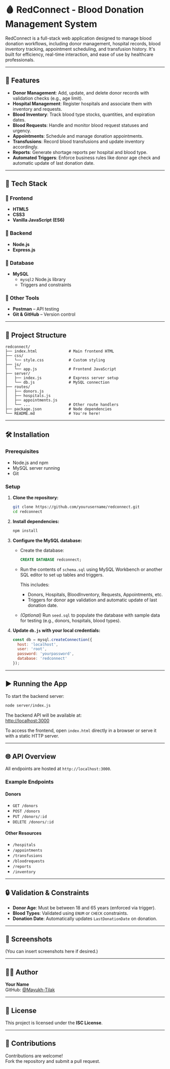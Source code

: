 # 🩸 RedConnect - Blood Donation Management System

RedConnect is a full-stack web application designed to manage blood donation workflows, including donor management, hospital records, blood inventory tracking, appointment scheduling, and transfusion history. It's built for efficiency, real-time interaction, and ease of use by healthcare professionals.

---

## 🚀 Features

- **Donor Management**: Add, update, and delete donor records with validation checks (e.g., age limit).
- **Hospital Management**: Register hospitals and associate them with inventory and requests.
- **Blood Inventory**: Track blood type stocks, quantities, and expiration dates.
- **Blood Requests**: Handle and monitor blood request statuses and urgency.
- **Appointments**: Schedule and manage donation appointments.
- **Transfusions**: Record blood transfusions and update inventory accordingly.
- **Reports**: Generate shortage reports per hospital and blood type.
- **Automated Triggers**: Enforce business rules like donor age check and automatic update of last donation date.

---

## 🧱 Tech Stack

### 🔹 Frontend
- **HTML5**
- **CSS3**
- **Vanilla JavaScript (ES6)**

### 🔹 Backend
- **Node.js**
- **Express.js**

### 🔹 Database
- **MySQL**
  - `mysql2` Node.js library
  - Triggers and constraints

### 🔹 Other Tools
- **Postman** – API testing
- **Git & GitHub** – Version control

---

## 📁 Project Structure

```
redconnect/
├── index.html              # Main frontend HTML
├── css/
│   └── style.css           # Custom styling
├── js/
│   └── app.js              # Frontend JavaScript
├── server/
│   ├── index.js            # Express server setup
│   └── db.js               # MySQL connection
├── routes/
│   ├── donors.js
│   ├── hospitals.js
│   ├── appointments.js
│   └── ...                 # Other route handlers
├── package.json            # Node dependencies
└── README.md               # You're here!
```

---

## 🛠️ Installation

### Prerequisites

- Node.js and npm
- MySQL server running
- Git

### Setup

1. **Clone the repository:**

   ```bash
   git clone https://github.com/yourusername/redconnect.git
   cd redconnect
   ```

2. **Install dependencies:**

   ```bash
   npm install
   ```

3. **Configure the MySQL database:**

   - Create the database:

     ```sql
     CREATE DATABASE redconnect;
     ```

   - Run the contents of `schema.sql` using MySQL Workbench or another SQL editor to set up tables and triggers.

     This includes:
     - Donors, Hospitals, BloodInventory, Requests, Appointments, etc.
     - Triggers for donor age validation and automatic update of last donation date.

   - *(Optional)* Run `seed.sql` to populate the database with sample data for testing (e.g., donors, hospitals, blood types).

4. **Update `db.js` with your local credentials:**

   ```js
   const db = mysql.createConnection({
     host: 'localhost',
     user: 'root',
     password: 'yourpassword',
     database: 'redconnect'
   });
   ```

---

## ▶️ Running the App

To start the backend server:

```bash
node server/index.js
```

The backend API will be available at:  
[http://localhost:3000](http://localhost:3000)

To access the frontend, open `index.html` directly in a browser or serve it with a static HTTP server.

---

## 🌐 API Overview

All endpoints are hosted at `http://localhost:3000`.

### Example Endpoints

#### Donors
- `GET /donors`
- `POST /donors`
- `PUT /donors/:id`
- `DELETE /donors/:id`

#### Other Resources
- `/hospitals`
- `/appointments`
- `/transfusions`
- `/bloodrequests`
- `/reports`
- `/inventory`

---

## 🔒 Validation & Constraints

- **Donor Age**: Must be between 18 and 65 years (enforced via trigger).
- **Blood Types**: Validated using `ENUM` or `CHECK` constraints.
- **Donation Date**: Automatically updates `LastDonationDate` on donation.

---

## 📸 Screenshots

(You can insert screenshots here if desired.)

---

## 🧑‍💻 Author

**Your Name**  
GitHub: [@Mayukh-Tilak](https://github.com/Mayukh-Tilak/)

---

## 📄 License

This project is licensed under the **ISC License**.

---

## 🙌 Contributions

Contributions are welcome!  
Fork the repository and submit a pull request.

